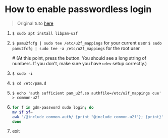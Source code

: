 # How to enable passwordless login

> Original tuto [here](https://askubuntu.com/questions/1167691/passwordless-login-with-yubikey-5-nfc) 

1. `$ sudo apt install libpam-u2f`

2. `$ pamu2fcfg | sudo tee /etc/u2f_mappings` for your current user
   `$ sudo pamu2fcfg | sudo tee -a /etc/u2f_mappings` for the root user

   \# (At this point, press the button. You should see a long string of numbers. If you don't, make sure you have `udev` setup correctly.) 

4. `$ sudo -i`

4. `$ cd /etc/pam.d`

5. `$ echo 'auth sufficient pam_u2f.so authfile=/etc/u2f_mappings cue' > common-u2f`

6. ```bash
   for f in gdm-password sudo login; do
   mv $f $f~
   awk '/@include common-auth/ {print "@include common-u2f"}; {print}' $f~ > $f
   done
   ```

7. exit